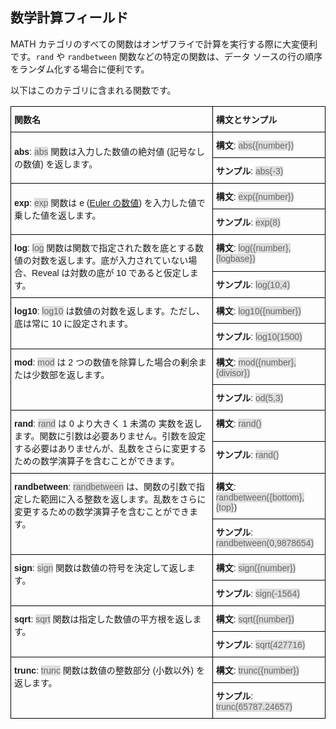 ## 数学計算フィールド


MATH カテゴリのすべての関数はオンザフライで計算を実行する際に大変便利です。`rand` や `randbetween` 関数などの特定の関数は、データ ソースの行の順序をランダム化する場合に便利です。

以下はこのカテゴリに含まれる関数です。

<style type="text/css">
.tg  {border-collapse:collapse;border-spacing:0;}
.tg td{font-family:Arial, sans-serif;font-size:14px;padding:10px 5px;border-style:solid;border-width:1px;overflow:hidden;word-break:normal;border-color:black;}
.tg th{font-family:Arial, sans-serif;font-size:14px;font-weight:normal;padding:10px 5px;border-style:solid;border-width:1px;overflow:hidden;word-break:normal;border-color:black;}
.tg .tg-cly1{text-align:left;vertical-align:middle}
.tg .tg-0lax{text-align:left;vertical-align:top}
.gray-snippet-cstm{color: #666;background-color: #ddd;}
</style>
<table class="tg">
  <tr>
    <th class="tg-cly1"><span style="font-weight:bold">関数名</span></th>
    <th class="tg-cly1"><span style="font-weight:bold">構文とサンプル</span></th>
  </tr>
  <tr>
    <td class="tg-cly1" rowspan="2"><span style="font-weight:bold">abs</span>: <span class="gray-snippet-cstm">abs</span> 関数は入力した数値の絶対値 (記号なしの数値) を返します。</td>
    <td class="tg-cly1"><span style="font-weight:bold">構文</span>: <span class="gray-snippet-cstm">abs({number})</span></td>
  </tr>
  <tr>
    <td class="tg-cly1"><span style="font-weight:bold">サンプル</span>: <span class="gray-snippet-cstm">abs(-3)</span></td>
  </tr>
  <tr>
    <td class="tg-cly1" rowspan="2"><span style="font-weight:bold">exp</span>: <span class="gray-snippet-cstm">exp</span> 関数は e (<a href="https://www.nde-ed.org/EducationResources/Math/Math-e.php">Euler の数値</a>) を入力した値で乗した値を返します。</td>
    <td class="tg-cly1"><span style="font-weight:bold">構文</span>: <span class="gray-snippet-cstm">exp({number})</span></td>
  </tr>
  <tr>
    <td class="tg-cly1"><span style="font-weight:bold">サンプル</span>: <span class="gray-snippet-cstm">exp(8)</span></td>
  </tr>
  <tr>
    <td class="tg-0lax" rowspan="2"><span style="font-weight:bold">log</span>: <span class="gray-snippet-cstm">log</span> 関数は関数で指定された数を底とする数値の対数を返します。底が入力されていない場合、Reveal は対数の底が 10 であると仮定します。</td>
    <td class="tg-0lax"><span style="font-weight:bold">構文</span>: <span class="gray-snippet-cstm">log({number},{logbase})</span></td>
  </tr>
  <tr>
    <td class="tg-0lax"><span style="font-weight:bold">サンプル</span>: <span class="gray-snippet-cstm">log(10,4)</span></td>
  </tr>
  <tr>
    <td class="tg-0lax" rowspan="2"><span style="font-weight:bold">log10</span>: <span class="gray-snippet-cstm">log10</span> は数値の対数を返します。ただし、底は常に 10 に設定されます。</td>
    <td class="tg-0lax"><span style="font-weight:bold">構文</span>: <span class="gray-snippet-cstm">log10({number})</span></td>
  </tr>
  <tr>
    <td class="tg-0lax"><span style="font-weight:bold">サンプル</span>: <span class="gray-snippet-cstm">log10(1500)</span></td>
  </tr>
  <tr>
    <td class="tg-0lax" rowspan="2"><span style="font-weight:bold">mod</span>: <span class="gray-snippet-cstm">mod</span> は 2 つの数値を除算した場合の剰余または少数部を返します。</td>
    <td class="tg-0lax"><span style="font-weight:bold">構文</span>: <span class="gray-snippet-cstm">mod({number},{divisor})</span></td>
  </tr>
  <tr>
    <td class="tg-0lax"><span style="font-weight:bold">サンプル</span>: <span class="gray-snippet-cstm">od(5,3)</span></td>
  </tr>
  <tr>
    <td class="tg-0lax" rowspan="2"><span style="font-weight:bold">rand</span>: <span class="gray-snippet-cstm">rand</span> は 0 より大きく 1 未満の 実数を返します。関数に引数は必要ありません。引数を設定する必要はありませんが、乱数をさらに変更するための数学演算子を含むことができます。</td>
    <td class="tg-0lax"><span style="font-weight:bold">構文</span>: <span class="gray-snippet-cstm">rand()</span></td>
  </tr>
  <tr>
    <td class="tg-0lax"><span style="font-weight:bold">サンプル</span>: <span class="gray-snippet-cstm">rand()</span></td>
  </tr>
  <tr>
    <td class="tg-0lax" rowspan="2"><span style="font-weight:bold">randbetween</span>: <span class="gray-snippet-cstm">randbetween</span> は、関数の引数で指定した範囲に入る整数を返します。乱数をさらに変更するための数学演算子を含むことができます。</td>
    <td class="tg-0lax"><span style="font-weight:bold">構文</span>: <span class="gray-snippet-cstm">randbetween({bottom},{top}</span>)</td>
  </tr>
  <tr>
    <td class="tg-0lax"><span style="font-weight:bold">サンプル</span>: <span class="gray-snippet-cstm">randbetween(0,9878654)</span></td>
  </tr>
  <tr>
    <td class="tg-0lax" rowspan="2"><span style="font-weight:bold">sign</span>: <span class="gray-snippet-cstm">sign</span> 関数は数値の符号を決定して返します。</td>
    <td class="tg-0lax"><span style="font-weight:bold">構文</span>: <span class="gray-snippet-cstm">sign({number})</span></td>
  </tr>
  <tr>
    <td class="tg-0lax"><span style="font-weight:bold">サンプル</span>: <span class="gray-snippet-cstm">sign(-1564)</span></td>
  </tr>
  <tr>
    <td class="tg-0lax" rowspan="2"><span style="font-weight:bold">sqrt</span>: <span class="gray-snippet-cstm">sqrt</span> 関数は指定した数値の平方根を返します。</td>
    <td class="tg-0lax"><span style="font-weight:bold">構文</span>: <span class="gray-snippet-cstm">sqrt({number})</span></td>
  </tr>
  <tr>
    <td class="tg-0lax"><span style="font-weight:bold">サンプル</span>: <span class="gray-snippet-cstm">sqrt(427716)</span></td>
  </tr>
  <tr>
    <td class="tg-0lax" rowspan="2"><span style="font-weight:bold">trunc</span>: <span class="gray-snippet-cstm">trunc</span> 関数は数値の整数部分 (小数以外) を返します。</td>
    <td class="tg-0lax"><span style="font-weight:bold">構文</span>: <span class="gray-snippet-cstm">trunc({number})</span></td>
  </tr>
  <tr>
    <td class="tg-0lax"><span style="font-weight:bold">サンプル</span>: <span class="gray-snippet-cstm">trunc(65787.24657)</span></td>
  </tr>
</table>                                                                                                                                                                                                     
